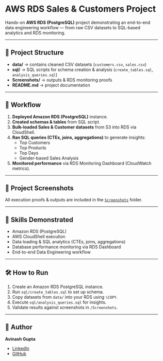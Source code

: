 # AWS RDS Sales & Customers Project

Hands-on **AWS RDS (PostgreSQL)** project demonstrating an end-to-end data engineering workflow — from raw CSV datasets to SQL-based analytics and RDS monitoring.

---

## 📂 Project Structure
- **data/** → contains cleaned CSV datasets (`customers.csv`, `sales.csv`)  
- **sql/** → SQL scripts for schema creation & analysis (`create_tables.sql`, `analysis_queries.sql`)  
- **Screenshots/** → outputs & RDS monitoring proofs  
- **README.md** → project documentation  

---

## 🚀 Workflow
1. **Deployed Amazon RDS (PostgreSQL)** instance.  
2. **Created schemas & tables** from SQL script.  
3. **Bulk-loaded Sales & Customer datasets** from S3 into RDS via CloudShell.  
4. **Ran SQL queries (CTEs, joins, aggregations)** to generate insights:  
   - Top Customers  
   - Top Products  
   - Top Days  
   - Gender-based Sales Analysis  
5. **Monitored performance** via RDS Monitoring Dashboard (CloudWatch metrics).  

---

## 📸 Project Screenshots
All execution proofs & outputs are included in the [`Screenshots`](./Screenshots) folder.

---

## 🔑 Skills Demonstrated
- Amazon RDS (PostgreSQL)  
- AWS CloudShell execution  
- Data loading & SQL analytics (CTEs, joins, aggregations)  
- Database performance monitoring via RDS Dashboard  
- End-to-end Data Engineering workflow  

---

## 🛠️ How to Run
1. Create an Amazon RDS PostgreSQL instance.  
2. Run `sql/create_tables.sql` to set up schema.  
3. Copy datasets from `data/` into your RDS using `\COPY`.  
4. Execute `sql/analysis_queries.sql` for insights.  
5. Validate results against screenshots in `/Screenshots`.

---

## 📌 Author
**Avinash Gupta**  
- [LinkedIn](https://linkedin.com/in/avinashgupta-analyst/)  
- [GitHub](https://github.com/Avinashgupta94)
